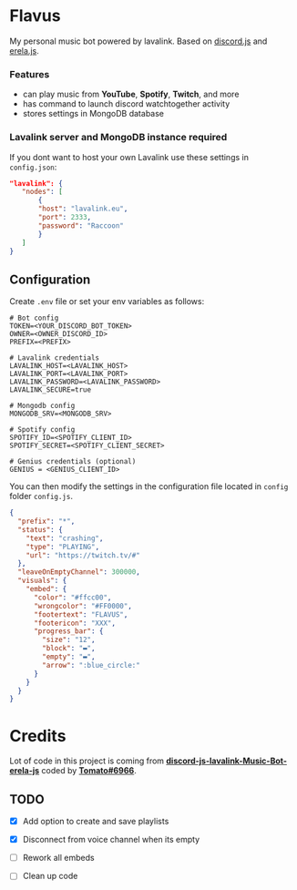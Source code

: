 # Flavus

My personal music bot powered by lavalink. Based on [discord.js](https://discord.js.org/#/) and [erela.js](https://erelajs-docs.netlify.app/docs/gettingstarted.html#documentation-guides).

### Features
- can play music from **YouTube**, **Spotify**, **Twitch**, and more
- has command to launch discord watchtogether activity
- stores settings in MongoDB database


### Lavalink server and MongoDB instance required
 If you dont want to host your own Lavalink use these settings in `config.json`:
 ```json
"lavalink": {
    "nodes": [
        {
        "host": "lavalink.eu",
        "port": 2333,
        "password": "Raccoon"
        }
    ]
}
 ```

## Configuration

Create `.env` file or set your env variables as follows:
```env
# Bot config
TOKEN=<YOUR_DISCORD_BOT_TOKEN>
OWNER=<OWNER_DISCORD_ID>
PREFIX=<PREFIX>

# Lavalink credentials
LAVALINK_HOST=<LAVALINK_HOST>
LAVALINK_PORT=<LAVALINK_PORT>
LAVALINK_PASSWORD=<LAVALINK_PASSWORD>
LAVALINK_SECURE=true

# Mongodb config
MONGODB_SRV=<MONGODB_SRV>

# Spotify config
SPOTIFY_ID=<SPOTIFY_CLIENT_ID>
SPOTIFY_SECRET=<SPOTIFY_CLIENT_SECRET>

# Genius credentials (optional)
GENIUS = <GENIUS_CLIENT_ID>
```

You can then modify the settings in the configuration file located in `config` folder `config.js`.

```json
{
  "prefix": "*",
  "status": {
    "text": "crashing",
    "type": "PLAYING",
    "url": "https://twitch.tv/#"
  },
  "leaveOnEmptyChannel": 300000,
  "visuals": {
    "embed": {
      "color": "#ffcc00",
      "wrongcolor": "#FF0000",
      "footertext": "FLAVUS",
      "footericon": "XXX",
      "progress_bar": {
        "size": "12",
        "block": "▬",
        "empty": "▬",
        "arrow": ":blue_circle:"
      }
    }
  }
}
```
# Credits
Lot of code in this project is coming from **[discord-js-lavalink-Music-Bot-erela-js](https://github.com/Tomato6966/discord-js-lavalink-Music-Bot-erela-js)** coded by **[Tomato#6966](https://github.com/Tomato6966)**.

## TODO
- [x] Add option to create and save playlists
- [x] Disconnect from voice channel when its empty
- [ ] Rework all embeds
- [ ] Clean up code


